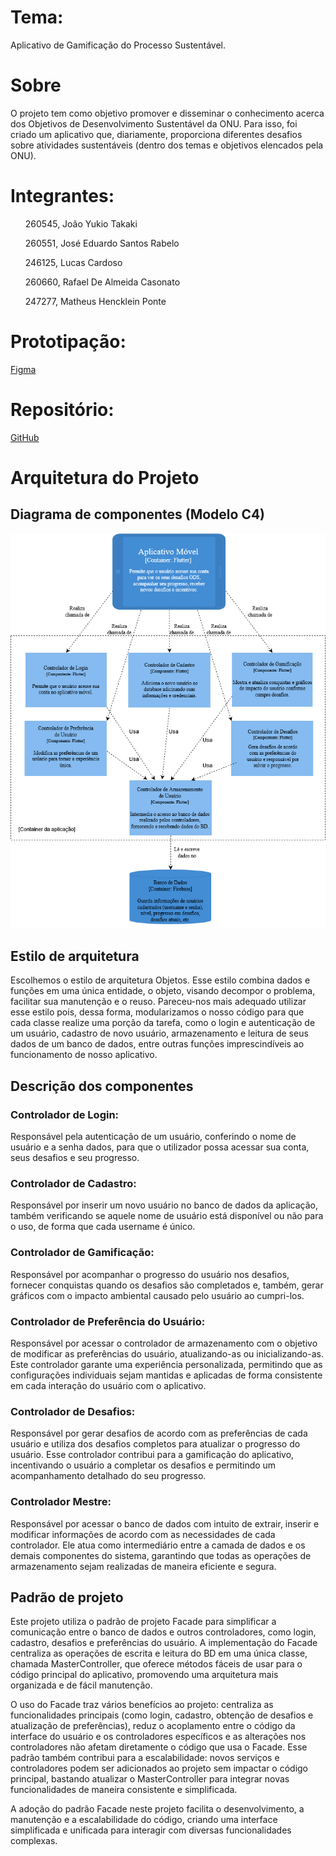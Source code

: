 # Tema: 
Aplicativo de Gamificação do Processo Sustentável.
# Sobre
O projeto tem como objetivo promover e disseminar o conhecimento acerca dos Objetivos de Desenvolvimento Sustentável da ONU. Para isso,
foi criado um aplicativo que, diariamente, proporciona diferentes desafios sobre atividades sustentáveis (dentro dos temas e objetivos elencados pela ONU).
# Integrantes:

  <ul>260545, João Yukio Takaki</ul>
  <ul>260551, José Eduardo Santos Rabelo</ul>
  <ul>246125, Lucas Cardoso</ul>
  <ul>260660, Rafael De Almeida Casonato</ul>
  <ul>247277, Matheus Hencklein Ponte</ul>

# Prototipação:
[Figma](https://www.figma.com/design/tAOCrY6VNnqSlHbewg3db4/Untitled?node-id=25-24&t=vmKW9GMzskKzTwA8-1)

# Repositório: 
[GitHub](https://github.com/Joaotakaki1/mc656-final-project)

# Arquitetura do Projeto
## Diagrama de componentes (Modelo C4)
![Diagrama de componentes nivel 3 modelo C4](images/DiagramaC4.png)

## Estilo de arquitetura
Escolhemos o estilo de arquitetura Objetos. Esse estilo combina dados e funções em uma única entidade, o objeto, visando decompor o problema, facilitar sua manutenção e o reuso. Pareceu-nos mais adequado utilizar esse estilo pois, dessa forma, modularizamos o nosso código para que cada classe realize uma porção da tarefa, como o login e autenticação de um usuário, cadastro de novo usuário, armazenamento e leitura de seus dados de um banco de dados, entre outras funções imprescindíveis ao funcionamento de nosso aplicativo.

## Descrição dos componentes
### Controlador de Login:
Responsável pela autenticação de um usuário, conferindo o nome de usuário e a senha dados, para que o utilizador possa acessar sua conta, seus desafios e seu progresso.
### Controlador de Cadastro:
Responsável por inserir um novo usuário no banco de dados da aplicação, também verificando se aquele nome de usuário está disponível ou não para o uso, de forma que cada username é único.
### Controlador de Gamificação: 
Responsável por acompanhar o progresso do usuário nos desafios, fornecer conquistas quando os desafios são completados e, também, gerar gráficos com o impacto ambiental causado pelo usuário ao cumpri-los.
### Controlador de Preferência do Usuário:
Responsável por acessar o controlador de armazenamento com o objetivo de modificar as preferências do usuário, atualizando-as ou inicializando-as. Este controlador garante uma experiência personalizada, permitindo que as configurações individuais sejam mantidas e aplicadas de forma consistente em cada interação do usuário com o aplicativo.
### Controlador de Desafios:
Responsável por gerar desafios de acordo com as preferências de cada usuário e utiliza dos desafios completos para atualizar o progresso do usuário. Esse controlador contribui para a gamificação do aplicativo, incentivando o usuário a completar os desafios e permitindo um acompanhamento detalhado do seu progresso.
### Controlador Mestre:
Responsável por acessar o banco de dados com intuito de extrair, inserir e modificar informações de acordo com as necessidades de cada controlador. Ele atua como intermediário entre a camada de dados e os demais componentes do sistema, garantindo que todas as operações de armazenamento sejam realizadas de maneira eficiente e segura.

## Padrão de projeto
Este projeto utiliza o padrão de projeto Facade para simplificar a comunicação entre o banco de dados e outros controladores, como login, cadastro, desafios e preferências do usuário. A implementação do Facade centraliza as operações de escrita e leitura do BD em uma única classe, chamada MasterController, que oferece métodos fáceis de usar para o código principal do aplicativo, promovendo uma arquitetura mais organizada e de fácil manutenção.

O uso do Facade traz vários benefícios ao projeto: centraliza as funcionalidades principais (como login, cadastro, obtenção de desafios e atualização de preferências), reduz o acoplamento entre o código da interface do usuário e os controladores específicos e as alterações nos controladores não afetam diretamente o código que usa o Facade. Esse padrão também contribui para a escalabilidade: novos serviços e controladores podem ser adicionados ao projeto sem impactar o código principal, bastando atualizar o MasterController para integrar novas funcionalidades de maneira consistente e simplificada.

A adoção do padrão Facade neste projeto facilita o desenvolvimento, a manutenção e a escalabilidade do código, criando uma interface simplificada e unificada para interagir com diversas funcionalidades complexas.

